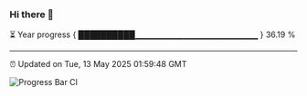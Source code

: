 ### Hi there 👋

⏳ Year progress { ██████████▁▁▁▁▁▁▁▁▁▁▁▁▁▁▁▁▁▁▁▁ } 36.19 %

---

⏰ Updated on Tue, 13 May 2025 01:59:48 GMT

![Progress Bar CI](https://github.com/ZhaoGui/ZhaoGui/workflows/Progress%20Bar%20CI/badge.svg)
